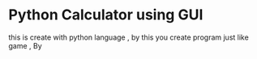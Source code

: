 # Python Calculator using GUI

this is create with python language , by this you create  program just like game
, By
